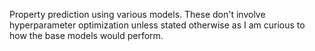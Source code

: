 Property prediction using various models. These don't involve hyperparameter optimization unless stated otherwise as I am curious to how the base models would perform.

